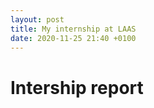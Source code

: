 ```yaml
---
layout: post
title: My internship at LAAS
date: 2020-11-25 21:40 +0100
---
```


# Intership report


